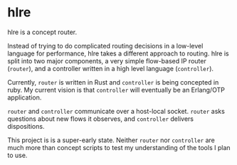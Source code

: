 # hlre

hlre is a concept router.

Instead of trying to do complicated routing decisions in a low-level language for performance, hlre takes a different approach to routing. hlre is split into two major components, a very simple flow-based IP router (`router`), and a controller written in a high level language (`controller`).

Currently, `router` is written in Rust and `controller` is being concepted in ruby.
My current vision is that `controller` will eventually be an Erlang/OTP application.

`router` and `controller` communicate over a host-local socket. `router` asks questions about new flows it observes, and `controller` delivers dispositions.

This project is is a super-early state. Neither `router` nor `controller` are much more than concept scripts to test my understanding of the tools I plan to use.

